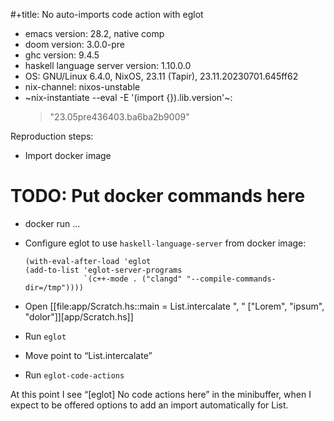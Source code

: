 #+title: No auto-imports code action with eglot

- emacs version: 28.2, native comp
- doom version: 3.0.0-pre
- ghc version: 9.4.5
- haskell language server version: 1.10.0.0
- OS: GNU/Linux 6.4.0, NixOS, 23.11 (Tapir), 23.11.20230701.645ff62
- nix-channel: nixos-unstable
- ~nix-instantiate --eval -E '(import <nixpkgs> {}).lib.version'~:
  > "23.05pre436403.ba6ba2b9009"

Reproduction steps:

- Import docker image
# TODO: Put docker commands here
- docker run ...

- Configure eglot to use `haskell-language-server` from docker image:
  ```
  (with-eval-after-load 'eglot
  (add-to-list 'eglot-server-programs
               `(c++-mode . ("clangd" "--compile-commands-dir=/tmp"))))
  ```

- Open [[file:app/Scratch.hs::main = List.intercalate ", " \["Lorem", "ipsum", "dolor"\]][app/Scratch.hs]]
- Run `eglot`
- Move point to “List.intercalate”
- Run `eglot-code-actions`

At this point I see “[eglot] No code actions here” in the minibuffer, when I expect to be offered options to add an import automatically for List.
